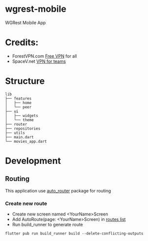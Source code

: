 # wgrest-mobile
WGRest Mobile App

# Credits:

- ForestVPN.com [Free VPN](https://forestvpn.com) for all
- SpaceV.net [VPN for teams](https://spacev.net)

# Structure

```
lib
├── features
│   ├── home
│   └── peer
├── ui
│   ├── widgets
│   └── theme
├── router
├── repositories
├── utils
├── main.dart
└── movies_app.dart
```

# Development

## Routing
This application use [auto_router](https://pub.dev/packages/auto_route) package for routing

### Create new route

- Create new screen named \<YourName>Screen
- Add AutoRoute(page: \<YourName>Screen) in [routes list](https://github.com/forestvpn/wgrest-mobile/blob/0996126c0e21260551586402278423b696bbd81c/lib/router/router.dart)
- Run build_runner to generate route 
```
flutter pub run build_runner build --delete-conflicting-outputs
```